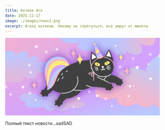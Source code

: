 ```yaml
---
title: Котики Ата
date: 2025-11-17
image: ./images/news1.png
excerpt: Атака котиков. Никому не спрятаться, все умрут от милоты
---
```

![Всплывающая подсказка](./images/news1.png "Всплывающая подсказка при наведении")


Полный текст новости...sadSAD
